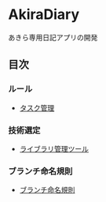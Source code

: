 # AkiraDiary
あきら専用日記アプリの開発

## 目次
### ルール
 - [タスク管理](https://github.com/FujimoriGit/AkiraDiary/blob/main/wiki/rules/taskRule.md)

### 技術選定
 - [ライブラリ管理ツール](https://github.com/FujimoriGit/AkiraDiary/blob/main/wiki/tech/LibraryManagementSelection.md)

### ブランチ命名規則
 - [ブランチ命名規則](https://github.com/FujimoriGit/AkiraDiary/blob/main/wiki/rules/branchNaming.md)
